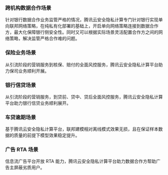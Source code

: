 ### 跨机构数据合作场景
针对银行数据合作业务监管严格的情况，腾讯云安全隐私计算专门针对银行实现单向联邦网络策略，在纯私有化部署的基础上，开启单向网络策略连接到数据合作方，最大化保障银行侧安全性。同时又可以根据实际场景灵活配置合作方之间的网络策略，解决监管严格合作难的问题。

### 保险业务场景
从引流阶段的营销服务到核保、赔付的全面风控服务，腾讯云安全隐私计算平台助力保司业务顺利开展。

### 银行信贷场景
从引流阶段的营销服务，到贷前、贷中、贷后全面风控服务，腾讯云安全隐私计算平台助力银行信贷业务顺利展开。

### 车贷逾期场景
基于腾讯云安全隐私计算平台，联邦建模相对离线模式效果无损，且在保证样本数据的质量的前提下模型效果稳定提升。

### 广告 RTA 场景
信息流广告平台开放 RTA 能力，腾讯云安全隐私计算平台助力数据合作方帮助广告主屏蔽劣质用户。
